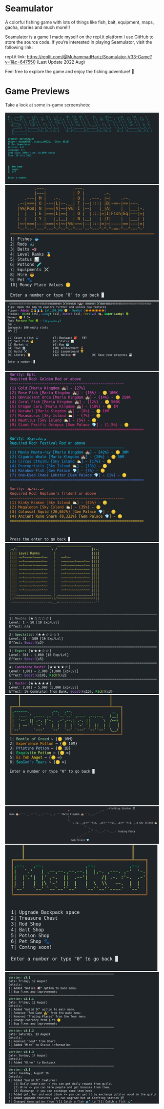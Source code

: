 # Seamulator
A colorful fishing game with lots of things like fish, bait, equipment, maps, gacha, stories and much more!!!

Seamulator is a game I made myself on the repl.it platform I use GitHub to store the source code.
If you’re interested in playing Seamulator, visit the following link:

repl.it link: https://replit.com/@MuhammadHariz/Seamulator-V33-Game?v=1&c=647550
(Last Update 2022 Aug)

Feel free to explore the game and enjoy the fishing adventure! 🎣

<h1>Game Previews</h1>
Take a look at some in-game screenshots: 
<br></br>

<img src = "https://github.com/Hariz09/Seamulator/blob/main/Seamulator%20readme%20img/Seamulator%201.jpg?raw=true">
<img src = "https://github.com/Hariz09/Seamulator/blob/main/Seamulator%20readme%20img/Seamulator%20Library.jpg?raw=true">
<img src = "https://github.com/Hariz09/Seamulator/blob/main/Seamulator%20readme%20img/Seamulator%20dashboard.jpg?raw=true">
<img src = "https://github.com/Hariz09/Seamulator/blob/main/Seamulator%20readme%20img/Seamulator%20inside%20library%20(2).jpg?raw=true">
<img src = "https://github.com/Hariz09/Seamulator/blob/main/Seamulator%20readme%20img/Seamulator%20inside%20library.jpg?raw=true">
<img src = "https://github.com/Hariz09/Seamulator/blob/main/Seamulator%20readme%20img/Seamulator%20inside%20market.jpg?raw=true">
<img src = "https://github.com/Hariz09/Seamulator/blob/main/Seamulator%20readme%20img/Seamulator%20map.jpg?raw=true">
<img src = "https://github.com/Hariz09/Seamulator/blob/main/Seamulator%20readme%20img/Seamulator%20market.jpg?raw=true">
<img src = "https://github.com/Hariz09/Seamulator/blob/main/Seamulator%20readme%20img/Seamulator%20notice.jpg?raw=true">
